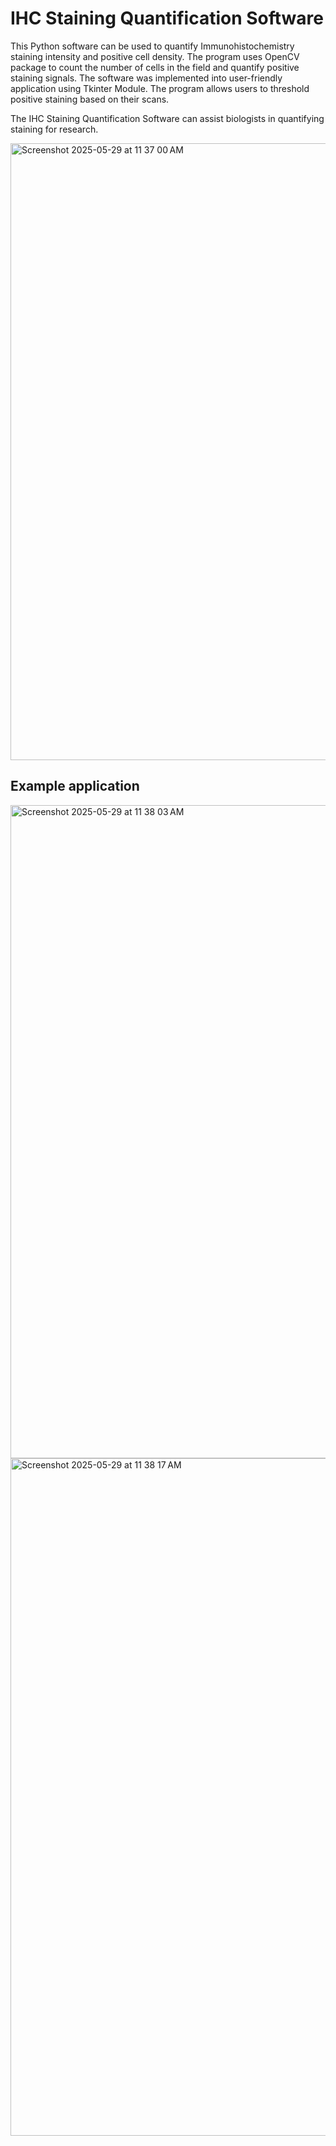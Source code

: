 # IHC Staining Quantification Software

This Python software can be used to quantify Immunohistochemistry staining intensity and positive cell density. The program uses OpenCV package to count the number of cells in the field and quantify positive staining signals. The software was implemented into user-friendly application using Tkinter Module. The program allows users to threshold positive staining based on their scans.

The IHC Staining Quantification Software can assist biologists in quantifying staining for research.

<img width="987" alt="Screenshot 2025-05-29 at 11 37 00 AM" src="https://github.com/user-attachments/assets/43b94db8-13d2-489a-b8de-c66db98af66c" />

## Example application

<img width="1045" alt="Screenshot 2025-05-29 at 11 38 03 AM" src="https://github.com/user-attachments/assets/8ec54f46-bff6-4e1b-9d97-d24decfac046" />

<img width="1084" alt="Screenshot 2025-05-29 at 11 38 17 AM" src="https://github.com/user-attachments/assets/fe285c09-f62a-49a0-baba-ff1d48f0ad8c" />
